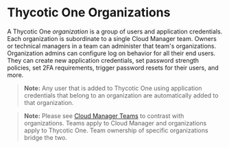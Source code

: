 [title]: # (Thycotic One Team Organizations)
[tags]: # (Thycotic One, thycotic one organizations)
[priority]: # (1000)

# Thycotic One Organizations

A Thycotic One *organization* is a group of users and application credentials. Each organization is subordinate to a single Cloud Manager team. Owners or technical managers in a team can administer that team's organizations. Organization admins can  configure log on behavior for all their end users. They can create new application credentials, set password strength policies, set 2FA requirements, trigger password resets for their users, and more.  

> **Note:** Any user that is added to Thycotic One using application credentials that belong to an organization are automatically added to that organization.

> **Note:** Please see [Cloud Manager Teams](../cloud-manager-teams/index.md) to contrast with organizations. Teams apply to Cloud Manager and organizations apply to Thycotic One. Team ownership of specific organizations bridge the two.